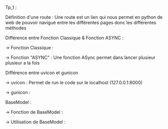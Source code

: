 Tp_1 : 

Définition d'une route : Une route est un lien qui nous permet en python de web de pouvoir navigué entre les différentes pages donc les différentes méthodes
		
Différence entre Fonction Classique & Fonction ASYNC : 

-> Fonction Classique : 


-> Fonction "ASYNC" : Une fonction ASync permet dans lancer plusieur plusieur a la fois


Différence entre uvicon et gunicon

-> uvicon : Permet de run le code sur le localhost (127.0.0.1:8000)



-> gunicon : 


BaseModel : 

-> Fonction de BaseModel :  



-> Utilisation de BaseModel : 
